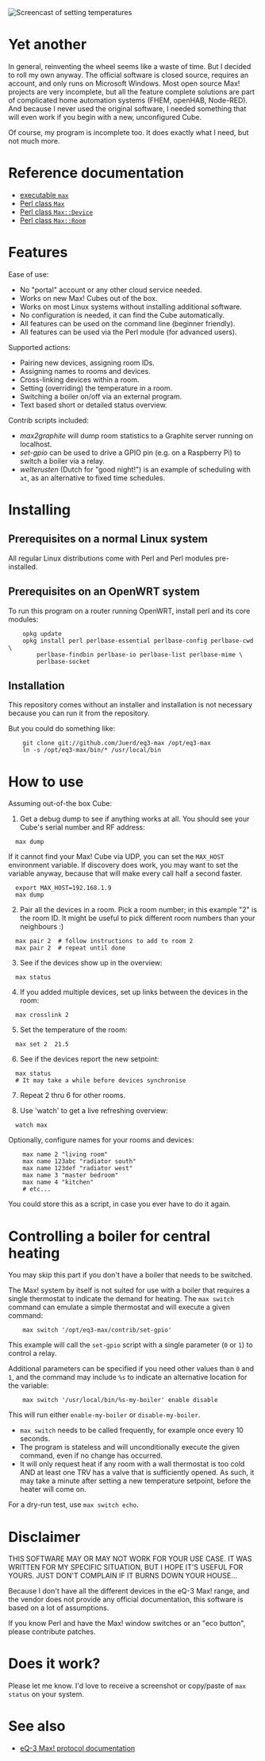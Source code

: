 <img alt="Screencast of setting temperatures" src="screencast.svg">

# Yet another

In general, reinventing the wheel seems like a waste of time. But I decided to
roll my own anyway. The official software is closed source, requires an account,
and only runs on Microsoft Windows. Most open source Max! projects are very
incomplete, but all the feature complete solutions are part of complicated home
automation systems (FHEM, openHAB, Node-RED). And because I never used the
original software, I needed something that will even work if you begin with a
new, unconfigured Cube.

Of course, my program is incomplete too. It does exactly what I need, but not
much more.

# Reference documentation

- [executable `max`](bin/max.pod)
- [Perl class `Max`](lib/Max.pod)
- [Perl class `Max::Device`](lib/Max/Device.pod)
- [Perl class `Max::Room`](lib/Max/Room.pod)

# Features

Ease of use:

* No "portal" account or any other cloud service needed.
* Works on new Max! Cubes out of the box.
* Works on most Linux systems without installing additional software.
* No configuration is needed, it can find the Cube automatically.
* All features can be used on the command line (beginner friendly).
* All features can be used via the Perl module (for advanced users).

Supported actions:

* Pairing new devices, assigning room IDs.
* Assigning names to rooms and devices.
* Cross-linking devices within a room.
* Setting (overriding) the temperature in a room.
* Switching a boiler on/off via an external program.
* Text based short or detailed status overview.

Contrib scripts included:

* _max2graphite_ will dump room statistics to a Graphite server running on
  localhost.
* _set-gpio_ can be used to drive a GPIO pin (e.g. on a Raspberry Pi) to
  switch a boiler via a relay.
* _welterusten_ (Dutch for "good night!") is an example of scheduling with
  `at`, as an alternative to fixed time schedules.

# Installing

## Prerequisites on a normal Linux system

All regular Linux distributions come with Perl and Perl modules pre-installed.

## Prerequisites on an OpenWRT system

To run this program on a router running OpenWRT, install perl and its core
modules:

```
    opkg update
    opkg install perl perlbase-essential perlbase-config perlbase-cwd \
        perlbase-findbin perlbase-io perlbase-list perlbase-mime \
        perlbase-socket
```

## Installation

This repository comes without an installer and installation is not necessary
because you can run it from the repository.

But you could do something like:

```
    git clone git://github.com/Juerd/eq3-max /opt/eq3-max
    ln -s /opt/eq3-max/bin/* /usr/local/bin
```

# How to use

Assuming out-of-the box Cube:

1. Get a debug dump to see if anything works at all. You should
see your Cube's serial number and RF address:

  ```
    max dump
```

  If it cannot find your Max! Cube via UDP, you can set the `MAX_HOST`
  environment variable. If discovery does work, you may want to set the
  variable anyway, because that will make every call half a second faster.

  ```
    export MAX_HOST=192.168.1.9
    max dump
```

2. Pair all the devices in a room. Pick a room number; in this example "2"
is the room ID. It might be useful to pick different room numbers than
your neighbours :)

  ```
    max pair 2  # follow instructions to add to room 2
    max pair 2  # repeat until done
```

3. See if the devices show up in the overview:

  ```
    max status
```

4. If you added multiple devices, set up links between the devices in the
room:

  ```
    max crosslink 2
```

5. Set the temperature of the room:

  ```
    max set 2  21.5
```

6. See if the devices report the new setpoint:

  ```
    max status
    # It may take a while before devices synchronise
```

7. Repeat 2 thru 6 for other rooms.

8. Use 'watch' to get a live refreshing overview:

  ```
    watch max
```

Optionally, configure names for your rooms and devices:

```
    max name 2 "living room"
    max name 123abc "radiator south"
    max name 123def "radiator west"
    max name 3 "master bedroom"
    max name 4 "kitchen"
    # etc...
```

You could store this as a script, in case you ever have to do it again.

# Controlling a boiler for central heating

You may skip this part if you don't have a boiler that needs to be switched.

The Max! system by itself is not suited for use with a boiler that requires
a single thermostat to indicate the demand for heating. The `max switch`
command can emulate a simple thermostat and will execute a given command:

```
    max switch '/opt/eq3-max/contrib/set-gpio'
```

This example will call the ```set-gpio``` script with a single parameter
(`0` or `1`) to control a relay.

Additional parameters can be specified if you need other values than `0` and
`1`, and the command may include `%s` to indicate an alternative location
for the variable:

```
    max switch '/usr/local/bin/%s-my-boiler' enable disable
```

This will run either `enable-my-boiler` or `disable-my-boiler`.

- `max switch` needs to be called frequently, for example once every 10 seconds.
- The program is stateless and will unconditionally execute the given command,
  even if no change has occurred.
- It will only request heat if any room with a wall thermostat is too cold AND
  at least one TRV has a valve that is sufficiently opened. As such, it may
  take a minute after setting a new temperature setpoint, before the heater will
  come on.

For a dry-run test, use `max switch echo`.

# Disclaimer

THIS SOFTWARE MAY OR MAY NOT WORK FOR YOUR USE CASE. IT WAS WRITTEN FOR MY
SPECIFIC SITUATION, BUT I HOPE IT'S USEFUL FOR YOURS. JUST DON'T COMPLAIN IF IT
BURNS DOWN YOUR HOUSE...

Because I don't have all the different devices in the eQ-3 Max! range, and the
vendor does not provide any official documentation, this software is based on a
lot of assumptions.

If you know Perl and have the Max! window switches or an "eco button", please
contribute patches.

# Does it work?

Please let me know. I'd love to receive a screenshot or copy/paste of `max
status` on your system.

# See also

* [eQ-3 Max! protocol documentation](https://github.com/Bouni/max-cube-protocol)

